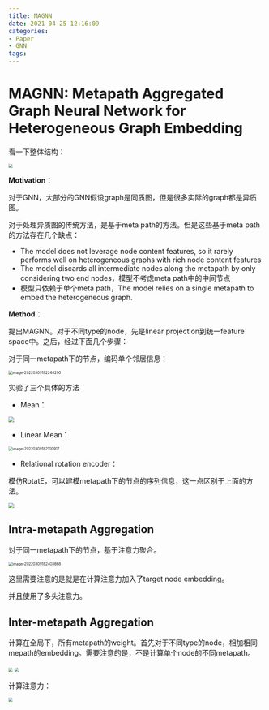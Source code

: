 ```yaml
---
title: MAGNN
date: 2021-04-25 12:16:09
categories:
- Paper
- GNN
tags:
---
```


# MAGNN: Metapath Aggregated Graph Neural Network for Heterogeneous Graph Embedding

看一下整体结构：

<img src="https://lxy-blog-pics.oss-cn-beijing.aliyuncs.com/asssets/image-20210425135447705.png" style="zoom:50%;" />

<!--more-->

**Motivation**：

对于GNN，大部分的GNN假设graph是同质图，但是很多实际的graph都是异质图。

对于处理异质图的传统方法，是基于meta path的方法。但是这些基于meta path的方法存在几个缺点：

- The model does not leverage node content features, so it rarely performs well on heterogeneous graphs with rich node content features
- The model discards all intermediate nodes along the metapath by only considering two end nodes，模型不考虑meta path中的中间节点
- 模型只依赖于单个meta path，The model relies on a single metapath to embed the heterogeneous graph.

**Method**：

提出MAGNN。对于不同type的node，先是linear projection到统一feature space中。之后，经过下面几个步骤：

对于同一metapath下的节点，编码单个邻居信息：

<img src="https://lxy-blog-pics.oss-cn-beijing.aliyuncs.com/asssets/image-20220309182244290.png" alt="image-20220309182244290" style="zoom:50%;" />

实验了三个具体的方法

- Mean：

<img src="https://lxy-blog-pics.oss-cn-beijing.aliyuncs.com/asssets/image-20210425135012239.png" style="zoom:67%;" />

- Linear Mean：

<img src="https://lxy-blog-pics.oss-cn-beijing.aliyuncs.com/asssets/image-20220309182100917.png" alt="image-20220309182100917" style="zoom:50%;" />

- Relational rotation encoder：

模仿RotatE，可以建模metapath下的节点的序列信息，这一点区别于上面的方法。

<img src="https://lxy-blog-pics.oss-cn-beijing.aliyuncs.com/asssets/image-20210425135214910.png" style="zoom: 67%;" />

## Intra-metapath Aggregation

对于同一metapath下的节点，基于注意力聚合。

<img src="https://lxy-blog-pics.oss-cn-beijing.aliyuncs.com/asssets/image-20220309182403668.png" alt="image-20220309182403668" style="zoom:50%;" />

这里需要注意的是就是在计算注意力加入了target node embedding。

并且使用了多头注意力。

## Inter-metapath Aggregation

计算在全局下，所有metapath的weight。首先对于不同type的node，相加相同mepath的embedding。需要注意的是，不是计算单个node的不同metapath。

<img src="https://lxy-blog-pics.oss-cn-beijing.aliyuncs.com/asssets/image-20210425140032603.png" style="zoom:50%;" />

<img src="https://lxy-blog-pics.oss-cn-beijing.aliyuncs.com/asssets/image-20210425140219668.png" style="zoom:50%;" />

计算注意力：

<img src="https://lxy-blog-pics.oss-cn-beijing.aliyuncs.com/asssets/image-20210425134123312.png" style="zoom:50%;" />

